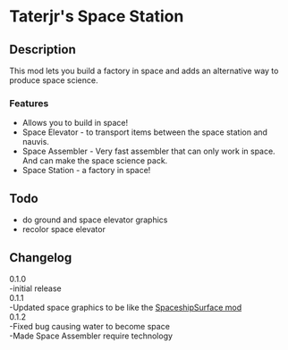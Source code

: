 # Taterjr's Space Station

## Description
This mod lets you build a factory in space and adds an alternative way to produce space science.  
### Features
- Allows you to build in space!  
	<!--image/gif of space factory-->
- Space Elevator - to transport items between the space station and nauvis.  
	<!--image/gif of space elevator-->
- Space Assembler - Very fast assembler that can only work in space. And can make the space science pack.  
	<!--image/gif of space assembler-->
- Space Station - a factory in space!  
	<!--image/gif of space factory-->
## Todo
- do ground and space elevator graphics
- recolor space elevator

## Changelog
0.1.0  
-initial release  
0.1.1  
-Updated space graphics to be like the [SpaceshipSurface mod](https://mods.factorio.com/mod/SpaceshipSurface)  
0.1.2  
-Fixed bug causing water to become space  
-Made Space Assembler require technology  
